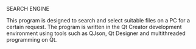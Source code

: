 SEARCH ENGINE

This program is designed to search and select suitable files on a PC for a certain request.
The program is written in the Qt Creator development environment using tools such as QJson, Qt Designer and multithreaded programming on Qt.
